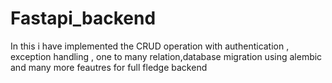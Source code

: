 # Fastapi_backend
In this i have implemented the CRUD operation with authentication , exception handling , one to many relation,database migration using alembic and many more feautres for full fledge backend 
